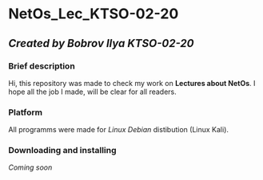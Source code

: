 # NetOs_Lec_KTSO-02-20
## *Created by **Bobrov Ilya KTSO-02-20***
### Brief description
Hi, this repository was made to check my work on **Lectures about NetOs**.
I hope all the job I made, will be clear for all readers.
### Platform
All programms were made for *Linux Debian* distibution (Linux Kali).
### Downloading and installing
*Coming soon*